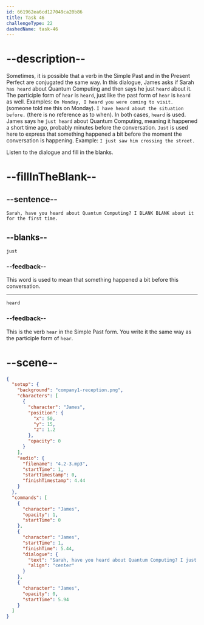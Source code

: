 ```yaml
---
id: 661962ea6cd127049ca20b86
title: Task 46
challengeType: 22
dashedName: task-46
---
```


<!-- (Audio) James: Sarah, have you heard about Quantum Computing? I just heard about it for the first time. -->

# --description--

Sometimes, it is possible that a verb in the Simple Past and in the Present Perfect are conjugated the same way. In this dialogue, James asks if Sarah `has heard` about Quantum Computing and then says he just `heard` about it. The participle form of `hear` is `heard`, just like the past form of `hear` is `heard` as well. Examples: `On Monday, I heard you were coming to visit.` (someone told me this on Monday). `I have heard about the situation before.` (there is no reference as to when). In both cases, `heard` is used. James says he `just heard` about Quantum Computing, meaning it happened a short time ago, probably minutes before the conversation. `Just` is used here to express that something happened a bit before the moment the conversation is happening. Example: `I just saw him crossing the street.`

Listen to the dialogue and fill in the blanks.

# --fillInTheBlank--

## --sentence--

`Sarah, have you heard about Quantum Computing? I BLANK BLANK about it for the first time.`

## --blanks--

`just`

### --feedback--

This word is used to mean that something happened a bit before this conversation.

---

`heard`

### --feedback--

This is the verb `hear` in the Simple Past form. You write it the same way as the participle form of `hear`.

# --scene--

```json
{
  "setup": {
    "background": "company1-reception.png",
    "characters": [
      {
        "character": "James",
        "position": {
          "x": 50,
          "y": 15,
          "z": 1.2
        },
        "opacity": 0
      }
    ],
    "audio": {
      "filename": "4.2-3.mp3",
      "startTime": 1,
      "startTimestamp": 0,
      "finishTimestamp": 4.44
    }
  },
  "commands": [
    {
      "character": "James",
      "opacity": 1,
      "startTime": 0
    },
    {
      "character": "James",
      "startTime": 1,
      "finishTime": 5.44,
      "dialogue": {
        "text": "Sarah, have you heard about Quantum Computing? I just heard about it for the first time.",
        "align": "center"
      }
    },
    {
      "character": "James",
      "opacity": 0,
      "startTime": 5.94
    }
  ]
}
```
